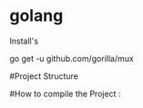 # golang

Install's 

go get -u github.com/gorilla/mux


#Project Structure 


#How to compile the Project :


